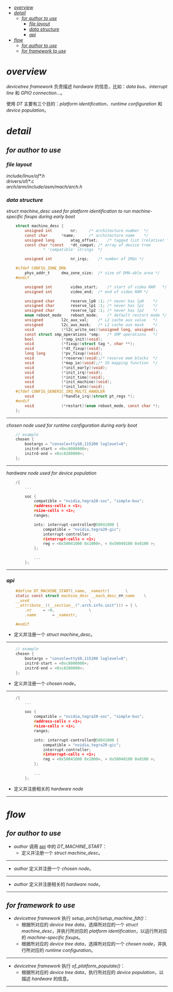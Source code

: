 
- [_overview_](#overview)
- [_detail_](#detail)
  - [_for author to use_](#for-author-to-use)
    - [_file layout_](#file-layout)
    - [_data structure_](#data-structure)
    - [_api_](#api)
- [_flow_](#flow)
  - [_for author to use_](#for-author-to-use-1)
  - [_for framework to use_](#for-framework-to-use)

# _overview_

_devicetree framework_ 负责描述 _hardware_ 的信息，比如：_data bus_、_interrupt line_ 和 _GPIO
connection_...。

使用 _DT_ 主要有三个目的：_platform identification_、_runtime configuration_ 和 _device population_。

# _detail_

## _for author to use_

### _file layout_

_include/linux/of*.h_   
drivers/of/*.c  
_arch/arm/include/asm/mach/arch.h_  

### _data structure_

_struct machine_desc used for platform identification to run machine-specific fixups during early boot_
```C
    struct machine_desc {
        unsigned int		nr;		/* architecture number	*/
        const char		*name;		/* architecture name	*/
        unsigned long		atag_offset;	/* tagged list (relative) */
        const char *const 	*dt_compat;	/* array of device tree
                * 'compatible' strings	*/

        unsigned int		nr_irqs;	/* number of IRQs */

    #ifdef CONFIG_ZONE_DMA
        phys_addr_t		dma_zone_size;	/* size of DMA-able area */
    #endif

        unsigned int		video_start;	/* start of video RAM	*/
        unsigned int		video_end;	/* end of video RAM	*/

        unsigned char		reserve_lp0 :1;	/* never has lp0	*/
        unsigned char		reserve_lp1 :1;	/* never has lp1	*/
        unsigned char		reserve_lp2 :1;	/* never has lp2	*/
        enum reboot_mode	reboot_mode;	/* default restart mode	*/
        unsigned		l2c_aux_val;	/* L2 cache aux value	*/
        unsigned		l2c_aux_mask;	/* L2 cache aux mask	*/
        void			(*l2c_write_sec)(unsigned long, unsigned);
        const struct smp_operations	*smp;	/* SMP operations	*/
        bool			(*smp_init)(void);
        void			(*fixup)(struct tag *, char **);
        void			(*dt_fixup)(void);
        long long		(*pv_fixup)(void);
        void			(*reserve)(void);/* reserve mem blocks	*/
        void			(*map_io)(void);/* IO mapping function	*/
        void			(*init_early)(void);
        void			(*init_irq)(void);
        void			(*init_time)(void);
        void			(*init_machine)(void);
        void			(*init_late)(void);
    #ifdef CONFIG_GENERIC_IRQ_MULTI_HANDLER
        void			(*handle_irq)(struct pt_regs *);
    #endif
        void			(*restart)(enum reboot_mode, const char *);
    };
```
***

_chosen node used for runtime configuration during early boot_
```C
    // example
    chosen {
		bootargs = "console=ttyS0,115200 loglevel=8";
		initrd-start = <0xc8000000>;
		initrd-end = <0xc8200000>;
	};
```
***

_hardware node used for device population_
```C
    /{
        ...

        soc {
            compatible = "nvidia,tegra20-soc", "simple-bus";
            #address-cells = <1>;
            #size-cells = <1>;
            ranges;

            intc: interrupt-controller@50041000 {
                compatible = "nvidia,tegra20-gic";
                interrupt-controller;
                #interrupt-cells = <1>;
                reg = <0x50041000 0x1000>, < 0x50040100 0x0100 >;
            };

            ...
        };
```
***

### _api_

```C
    #define DT_MACHINE_START(_name, _namestr)		\
    static const struct machine_desc __mach_desc_##_name	\
    __used							\
    __attribute__((__section__(".arch.info.init"))) = {	\
        .nr		= ~0,				\
        .name		= _namestr,

    #endif
```  
* 定义并注册一个 _struct machine_desc_。
***

```C
    // example
    chosen {
		bootargs = "console=ttyS0,115200 loglevel=8";
		initrd-start = <0xc8000000>;
		initrd-end = <0xc8200000>;
	};
```
* 定义并注册一个 _chosen node_。
***

```C
    /{
        ...

        soc {
            compatible = "nvidia,tegra20-soc", "simple-bus";
            #address-cells = <1>;
            #size-cells = <1>;
            ranges;

            intc: interrupt-controller@50041000 {
                compatible = "nvidia,tegra20-gic";
                interrupt-controller;
                #interrupt-cells = <1>;
                reg = <0x50041000 0x1000>, < 0x50040100 0x0100 >;
            };
            
            ...
        };
```
* 定义并注册相关的 _hardware node_
***

# _flow_

## _for author to use_

* _author_ 调用 [api](#api) 中的 _DT_MACHINE_START_：
  	* 定义并注册一个 _struct machine_desc_。
***
* _author_ 定义并注册一个 _chosen node_。
***
* _author_ 定义并注册相关的 _hardware node_。
***

## _for framework to use_

* _devicetree framework_ 执行 _setup_arch()/setup_machine_fdt()_：
    * 根据所对应的 _device tree data_，选择所对应的一个 _struct machine_desc_，并执行所对应的 _platform identification_，以运行所对应的 _machine-specific fixups_。
    * 根据所对应的 _device tree data_，选择所对应的一个 _chosen node_，并执行所对应的 _runtime configuration_。
***
* _devicetree framework_ 执行 _of_platform_populate()_：
    * 根据所对应的 _device tree data_，执行所对应的 _device population_，以描述 _hardware_ 的信息。
***

